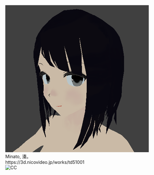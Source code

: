 <img src="https://github.com/Melnus/Minato/blob/master/png/home.png" alt="Minato" title="home">
<br>Minato, 湊。
<br>https://3d.nicovideo.jp/works/td51001
<br><img src="https://mirrors.creativecommons.org/presskit/buttons/88x31/png/by-nc-sa.png" alt="CC" title="CCBYNCSA">
